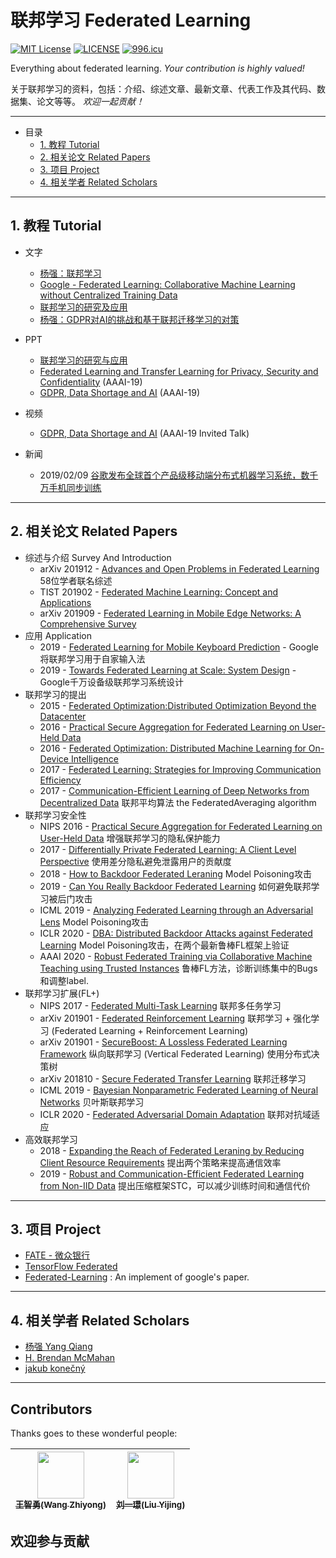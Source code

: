 # 联邦学习 Federated Learning

[![MIT License](https://img.shields.io/badge/license-MIT-green.svg)](https://opensource.org/licenses/MIT)
[![LICENSE](https://img.shields.io/badge/license-Anti%20996-blue.svg)](https://github.com/996icu/996.ICU/blob/master/LICENSE) [![996.icu](https://img.shields.io/badge/link-996.icu-red.svg)](https://996.icu) 


Everything about federated learning. *Your contribution is highly valued!* 

关于联邦学习的资料，包括：介绍、综述文章、最新文章、代表工作及其代码、数据集、论文等等。 *欢迎一起贡献！* 

---

- 目录
    - [1. 教程 Tutorial](#1-教程-Tutorial)
    - [2. 相关论文 Related Papers](#2-相关论文-Related-Papers)
    - [3. 项目 Project](#3-项目-Project)
    - [4. 相关学者 Related Scholars](#4-相关学者-Related-Scholars)

---

## 1. 教程 Tutorial

- 文字
    - [杨强：联邦学习](https://mp.weixin.qq.com/s/5FTrG5SZey2yeIbuyT3HoQ)
    - [Google - Federated Learning: Collaborative Machine Learning without Centralized Training Data](https://ai.googleblog.com/2017/04/federated-learning-collaborative.html)
    - [联邦学习的研究及应用](https://mp.weixin.qq.com/s?src=11&timestamp=1555896266&ver=1561&signature=ZtLlc7qakNAdw8hV3dxaB30PxtK9hAshYsIxccFf-D4eJrUw6YKQcqD0lD3SDMEn4egQTafUZr429er7SueP6HKLTr*uFKfr6JuHc3OvfdJ-uExiEJStHFynC65htbLp&new=1)
    - [杨强：GDPR对AI的挑战和基于联邦迁移学习的对策](https://zhuanlan.zhihu.com/p/42646278) 

- PPT
    - [联邦学习的研究与应用](https://aisp-1251170195.file.myqcloud.com/fedweb/1553845987342.pdf)
    - [Federated Learning and Transfer Learning for Privacy, Security and Confidentiality](https://aisp-1251170195.file.myqcloud.com/fedweb/1552916850679.pdf) (AAAI-19)
    - [GDPR, Data Shortage and AI](https://aisp-1251170195.file.myqcloud.com/fedweb/1552916659436.pdf) (AAAI-19) 

- 视频
    - [GDPR, Data Shortage and AI](https://aaai.org/Conferences/AAAI-19/invited-speakers/#yang) (AAAI-19 Invited Talk) 

- 新闻
    - 2019/02/09 [谷歌发布全球首个产品级移动端分布式机器学习系统，数千万手机同步训练](https://www.jiemian.com/article/2853096.html)

---

## 2. 相关论文 Related Papers

- 综述与介绍 Survey And Introduction
    - arXiv 201912 - [Advances and Open Problems in Federated Learning](https://arxiv.org/abs/1912.04977) 58位学者联名综述
    - TIST 201902 - [Federated Machine Learning: Concept and Applications](https://dl.acm.org/citation.cfm?id=3298981) 
    - arXiv 201909 - [Federated Learning in Mobile Edge Networks: A Comprehensive Survey](https://arxiv.org/abs/1909.11875)
- 应用 Application
    - 2019 - [Federated Learning for Mobile Keyboard Prediction](https://arxiv.org/abs/1811.03604) - Google将联邦学习用于自家输入法 
    - 2019 - [Towards Federated Learning at Scale: System Design](https://arxiv.org/abs/1902.01046) - Google千万设备级联邦学习系统设计
- 联邦学习的提出 
    - 2015 - [Federated Optimization:Distributed Optimization Beyond the Datacenter](https://arxiv.org/abs/1511.03575)
    - 2016 - [Practical Secure Aggregation for Federated Learning on User-Held Data](https://arxiv.org/abs/1611.04482)
    - 2016 - [Federated Optimization: Distributed Machine Learning for On-Device Intelligence](https://arxiv.org/abs/1610.02527)
    - 2017 - [Federated Learning: Strategies for Improving Communication Efficiency](https://arxiv.org/abs/1610.05492)
    - 2017 - [Communication-Efficient Learning of Deep Networks from Decentralized Data](https://arxiv.org/abs/1602.05629) 联邦平均算法 the FederatedAveraging algorithm
- 联邦学习安全性
    - NIPS 2016 - [Practical Secure Aggregation for Federated Learning on User-Held Data](https://arxiv.org/abs/1611.04482) 增强联邦学习的隐私保护能力
    - 2017 - [Differentially Private Federated Learning: A Client Level Perspective](https://arxiv.org/abs/1712.07557) 使用差分隐私避免泄露用户的贡献度
    - 2018 - [How to Backdoor Federated Leraning](https://arxiv.org/abs/1807.00459) Model Poisoning攻击
    - 2019 - [Can You Really Backdoor Federated Learning](https://arxiv.org/abs/1911.07963) 如何避免联邦学习被后门攻击
    - ICML 2019 - [Analyzing Federated Learning through an Adversarial Lens](https://arxiv.org/abs/1811.12470) Model Poisoning攻击
    - ICLR 2020 - [DBA: Distributed Backdoor Attacks against Federated Learning](https://openreview.net/forum?id=rkgyS0VFvr) Model Poisoning攻击，在两个最新鲁棒FL框架上验证
    - AAAI 2020 - [Robust Federated Training via Collaborative Machine Teaching using Trusted Instances](https://arxiv.org/abs/1905.02941) 鲁棒FL方法，诊断训练集中的Bugs和调整label.
- 联邦学习扩展(FL+)
    - NIPS 2017 - [Federated Multi-Task Learning](http://papers.nips.cc/paper/7029-federated-multi-task-learning) 联邦多任务学习
    - arXiv 201901 - [Federated Reinforcement Learning](https://arxiv.org/abs/1901.08277) 联邦学习 + 强化学习 (Federated Learning + Reinforcement Learning)
    - arXiv 201901 - [SecureBoost: A Lossless Federated Learning Framework](https://arxiv.org/abs/1901.08755) 纵向联邦学习 (Vertical Federated Learning) 使用分布式决策树 
    - arXiv 201810 - [Secure Federated Transfer Learning](https://arxiv.org/abs/1812.03337) 联邦迁移学习
    - ICML 2019 - [Bayesian Nonparametric Federated Learning of Neural Networks](https://arxiv.org/abs/1905.12022) 贝叶斯联邦学习
    - ICLR 2020 - [Federated Adversarial Domain Adaptation](https://arxiv.org/abs/1911.02054)  联邦对抗域适应
- 高效联邦学习
    - 2018 - [Expanding the Reach of Federated Leraning by Reducing Client Resource Requirements](https://arxiv.org/abs/1812.07210) 提出两个策略来提高通信效率
    - 2019 - [Robust and Communication-Efficient Federated Learning from Non-IID Data](https://arxiv.org/abs/1903.02891) 提出压缩框架STC，可以减少训练时间和通信代价

---

## 3. 项目 Project

- [FATE - 微众银行](https://github.com/WeBankFinTech/FATE)
- [TensorFlow Federated](https://github.com/tensorflow/federated)
- [Federated-Learning](https://github.com/roxanneluo/Federated-Learning) : An implement of google's paper.

---

## 4. 相关学者 Related Scholars

- [杨强 Yang Qiang](https://scholar.google.com/citations?hl=en&user=1LxWZLQAAAAJ)
- [H. Brendan McMahan](https://scholar.google.com/citations?user=iKPWydkAAAAJ&hl=en)
- [jakub konečný](https://scholar.google.com/citations?user=4vq7eXQAAAAJ&hl=en)

---

## Contributors

Thanks goes to these wonderful people:

<!-- ALL-CONTRIBUTORS-LIST:START - Do not remove or modify this section -->
<!-- prettier-ignore -->
| [<img src="https://avatars0.githubusercontent.com/u/18085242?s=460&u=cdcc485f27e155a359c63dfa4ce93e81b4a956e7&v=4" width="75px;"/><br /><sub><b>王智勇(Wang Zhiyong)</b></sub>](https://github.com/ZeroWangZY)<br /> | [<img src="https://avatars1.githubusercontent.com/u/27065652?s=460&u=eeda288b4a40087a86e039501ccfcf707c5d96c6&v=4" width="75px;"/><br /><sub><b>刘一璟(Liu Yijing)</b></sub>](https://nicolesaidy.com)<br />|
| :---: | :---: |
<!-- ALL-CONTRIBUTORS-LIST:END -->
## 欢迎参与贡献
